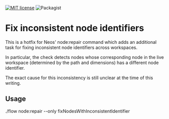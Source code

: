 [![MIT license](http://img.shields.io/badge/license-MIT-brightgreen.svg)](http://opensource.org/licenses/MIT)
![Packagist][packagist]

[packagist]: https://img.shields.io/packagist/v/flownative/noderepair-inconsistentidentifiers.svg

# Fix inconsistent node identifiers

This is a hotfix for Neos' node:repair command which adds an additional task for fixing inconsistent node
identifiers across workspaces.

In particular, the check detects nodes whose corresponding node in the live workspace (determined by the path
and dimensions) has a different node identifier.

The exact cause for this inconsistency is still unclear at the time of this writing.

## Usage

./flow node:repair --only fixNodesWithInconsistentIdentifier
